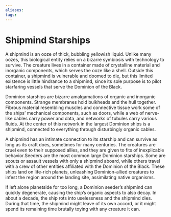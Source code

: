 ```yaml
---
aliases: 
tags: 
---
```


# Shipmind Starships

A shipmind is an ooze of thick, bubbling yellowish liquid. Unlike many oozes, this biological entity relies on a bizarre symbiosis with technology to survive. The creature lives in a container made of crystalline material and inorganic components, which serves the ooze like a shell. Outside this container, a shipmind is vulnerable and doomed to die, but this limited existence is little hindrance to a shipmind, since its sole purpose is to pilot starfaring vessels that serve the Dominion of the Black.  
  
Dominion starships are bizarre amalgamations of organic and inorganic components. Strange membranes hold bulkheads and the hull together. Fibrous material resembling muscles and connective tissue work some of the ships’ mechanical components, such as doors, while a web of nerve-like cables carry power and data, and networks of tubules carry various fluids. At the center of this network in the largest Dominion ships is a shipmind, connected to everything through disturbingly organic cables.  
  
A shipmind has an intimate connection to its starship and can survive as long as its craft does, sometimes for many centuries. The creatures are cruel even to their supposed allies, and they are given to fits of inexplicable behavior.Seeders are the most common large Dominion starships. Some are scouts or assault vessels with only a shipmind aboard, while others travel with a crew of other entities affiliated with the Dominion of the Black. These ships land on life-rich planets, unleashing Dominion-allied creatures to infest the region around the landing site, assimilating native organisms.  
  
If left alone planetside for too long, a Dominion seeder’s shipmind can quickly degenerate, causing the ship’s organic aspects to also decay. In about a decade, the ship rots into uselessness and the shipmind dies. During that time, the shipmind might leave of its own accord, or it might spend its remaining time brutally toying with any creature it can.